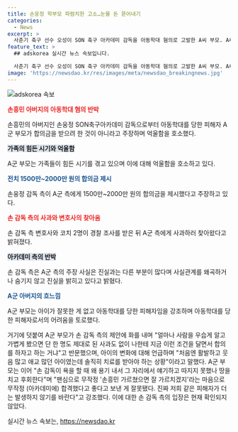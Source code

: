 ```yaml
---
title: 손웅정 학부모 파렴치한 고소…눈물 돈 뜯어내기
categories:
  - News
excerpt: >
  사춘기 축구 선수 오성이 SON 축구 아카데미 감독을 아동학대 혐의로 고발한 A씨 부모. A씨 부모는 SON 감독측이 합의금을 요구했다고 주장하며 명예훼손을 비판했다. 그러나 SON 감독 측은 주장을 부인하고 사실관계를 밝히겠다고 밝혔다. A씨 부모는 아동학대 피해자인 A씨가 변화된 모습을 보여주며 치료가 필요하다고 강조했다. 함께, 녹취록에서는 SON 아카데미 김형우 이사와의 대화가 공개되며 합의금을 20억 이상 요구했다는 주장이 제기되었다.
feature_text: >
  ## adskorea 실시간 뉴스 속보입니다.

  사춘기 축구 선수 오성이 SON 축구 아카데미 감독을 아동학대 혐의로 고발한 A씨 부모. A씨 부모는 SON 감독측이 합의금을 요구했다고 주장하며 명예훼손을 비판했다. 그러나 SON 감독 측은 주장을 부인하고 사실관계를 밝히겠다고 밝혔다. A씨 부모는 아동학대 피해자인 A씨가 변화된 모습을 보여주며 치료가 필요하다고 강조했다. 함께, 녹취록에서는 SON 아카데미 김형우 이사와의 대화가 공개되며 합의금을 20억 이상 요구했다는 주장이 제기되었다.
image: 'https://newsdao.kr/res/images/meta/newsdao_breakingnews.jpg'
---
```


<p><img src="https://newsdao.kr/res/images/meta/newsdao_breakingnews.jpg" alt="adskorea 속보" /></p>

<p><b><span style="color: #ee2323;">손흥민 아버지의 아동학대 혐의 반박</span></b></p>

<p data-ke-size="size16">손흥민의 아버지인 손웅정 SON축구아카데미 감독으로부터 아동학대를 당한 피해자 A군 부모가 합의금을 받으려 한 것이 아니라고 주장하며 억울함을 호소했다.</p>

<p><b><span style="background-color: #21538527;">가족의 힘든 시기와 억울함</span></b></p>

<p data-ke-size="size16">A군 부모는 가족들이 힘든 시기를 겪고 있으며 이에 대해 억울함을 호소하고 있다.</p>

<p><b><span style="color: #1a5490;">전치 1500만~2000만 원의 합의금 제시</span></b></p>

<p data-ke-size="size16">손웅정 감독 측이 A군 측에게 1500만~2000만 원의 합의금을 제시했다고 주장하고 있다.</p>

<p><b><span style="color: #ee2323;">손 감독 측의 사과와 변호사의 찾아옴</span></b></p>

<p data-ke-size="size16">손 감독 측 변호사와 코치 2명이 경찰 조사를 받은 뒤 A군 측에게 사과하러 찾아왔다고 밝혀졌다.</p>

<p><b><span style="background-color: #21538527;">아카데미 측의 반박</span></b></p>

<p data-ke-size="size16">손 감독 측은 A군 측의 주장 사실은 진실과는 다른 부분이 많다며 사실관계를 왜곡하거나 숨기지 않고 진실을 밝히고 있다고 밝혔다.</p>

<p><b><span style="color: #1a5490;">A군 아버지의 흐느낌</span></b></p>

<p data-ke-size="size16">A군 부모는 아이가 잘못한 게 없고 아동학대를 당한 피해자임을 강조하며 아동학대를 당한 피해자로서의 어려움을 토로했다.</p>

<p>거기에 덧붙여 A군 부모가 손 감독 측의 제안에 화를 내며 "얼마나 사람을 우습게 알고 가볍게 봤으면 단 한 명도 제대로 된 사과도 없이 나한테 지금 이런 조건을 달면서 합의를 하자고 하는 거냐"고 반문했으며, 아이의 변화에 대해 언급하며 "처음엔 활발하고 웃음 많고 애교 많던 아이였는데 솔직히 치료를 받아야 하는 상황"이라고 말했다. A군 부모는 이어 "손 감독이 욕을 할 때 왜 용기 내서 그 자리에서 얘기하고 따지지 못했나 땅을 치고 후회한다"며 "팬심으로 무작정 '손흥민 가르쳤으면 잘 가르치겠지'라는 마음으로 무작정 (아카데미에) 합격했다고 좋다고 보낸 게 잘못됐다. 진짜 저희 같은 피해자가 더는 발생하지 않기를 바란다"고 강조했다. 이에 대한 손 감독 측의 입장은 현재 확인되지 않았다.</p>
실시간 뉴스 속보는, <a href="https://newsdao.kr" rel="dofollow">https://newsdao.kr</a>


